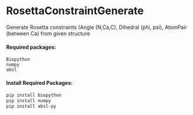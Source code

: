 # RosettaConstraintGenerate

Generate Rosetta constraints (Angle (N,Ca,C), Dihedral (phi, psi), AtomPair (between Ca) from given structure

#### Required packages:
```
Biopython
numpy
absl
```

#### Install Required Packages:
```bash
pip install biopython
pip install numpy
pip install absl-py
```
